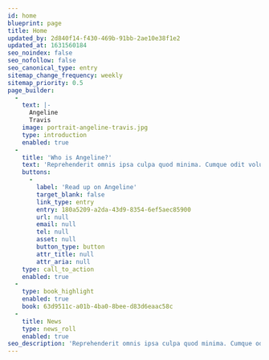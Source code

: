 ```yaml
---
id: home
blueprint: page
title: Home
updated_by: 2d840f14-f430-469b-91bb-2ae10e38f1e2
updated_at: 1631560184
seo_noindex: false
seo_nofollow: false
seo_canonical_type: entry
sitemap_change_frequency: weekly
sitemap_priority: 0.5
page_builder:
  -
    text: |-
      Angeline
      Travis
    image: portrait-angeline-travis.jpg
    type: introduction
    enabled: true
  -
    title: 'Who is Angeline?'
    text: 'Reprehenderit omnis ipsa culpa quod minima. Cumque odit voluptatem sit aut voluptatem temporibus possimus. Quasi id ea velit quaerat doloribus. Qui sit beatae ducimus laborum sequi id aut. Possimus ut eum alias vel. Voluptas neque quo non eaque doloremque possimus praesentium. Iste explicabo sit dolores sunt impedit tempore recusandae quos.'
    buttons:
      -
        label: 'Read up on Angeline'
        target_blank: false
        link_type: entry
        entry: 180a5209-a2da-43d9-8354-6ef5aec85900
        url: null
        email: null
        tel: null
        asset: null
        button_type: button
        attr_title: null
        attr_aria: null
    type: call_to_action
    enabled: true
  -
    type: book_highlight
    enabled: true
    book: 63d9511c-a01b-4ba0-8bee-d83d6eaac58c
  -
    title: News
    type: news_roll
    enabled: true
seo_description: 'Reprehenderit omnis ipsa culpa quod minima. Cumque odit voluptatem sit aut voluptatem temporibus possimus. Quasi id ea velit quaerat doloribus.'
---
```

